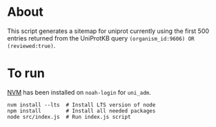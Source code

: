 # About

This script generates a sitemap for uniprot currently using the first 500 entries returned from the UniProtKB query `(organism_id:9606) OR (reviewed:true)`.

# To run

[NVM](https://github.com/nvm-sh/nvm) has been installed on `noah-login` for `uni_adm`.

```
nvm install --lts  # Install LTS version of node
npm install        # Install all needed packages
node src/index.js  # Run index.js script
```
